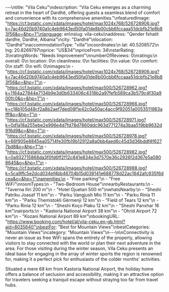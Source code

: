 ---\ntitle: "Vila Ceku"\ndescription: "Vila Ceku emerges as a charming retreat in the heart of Dardhë, offering guests a seamless blend of comfort and convenience with its comprehensive amenities."\nfeaturedImage: "https://cf.bstatic.com/xdata/images/hotel/max1024x768/526728906.jpg?k=7ac46d20b9740a1c4eb9643ed50fa01de8b00cbb6fccaaa51dcbfb21e8b83f56&o=&hp=1"\nlanguage: en\nslug: vila-ceku\naddress: "Qender fshatit dardhe, Dardhë, Albania"\ncity: "Dardhë"\nlocation: "Dardhë"\naccommodationType: "villa"\ncoordinates:\n  lat: 40.5208572\n  lng: 20.8269797\nprice: "US$34"\npriceFrom: 34\nstarRating: 3\nratingWords: "Needs Improvement"\nnumberOfReviews: 0\nratings:\n  overall: 0\n  location: 0\n  cleanliness: 0\n  facilities: 0\n  value: 0\n  comfort: 0\n  staff: 0\n  wifi: 0\nimages:\n  - "https://cf.bstatic.com/xdata/images/hotel/max1024x768/526728906.jpg?k=7ac46d20b9740a1c4eb9643ed50fa01de8b00cbb6fccaaa51dcbfb21e8b83f56&o=&hp=1"\n  - "https://cf.bstatic.com/xdata/images/hotel/max500/526728962.jpg?k=1164a27844e7134b9e3d0b633406c4318b2a97fefb589ca3b579c4f30a900fc0&o=&hp=1"\n  - "https://cf.bstatic.com/xdata/images/hotel/max500/526728966.jpg?k=c18b105d48cf2a8b2aef7ded08f1e42c0a50ac4acc9f92051a0053511983afff&o=&hp=1"\n  - "https://cf.bstatic.com/xdata/images/hotel/max500/526728971.jpg?k=0d1a18a255ebe2e996e4d7fd78d7860ddc963d771274a3baa519bb9632d916d9&o=&hp=1"\n  - "https://cf.bstatic.com/xdata/images/hotel/max500/526728978.jpg?k=66f905e8845ea05714fe30fb19b12912a8a0bb4aed6c45d3d36bddf4f6277bd8&o=&hp=1"\n  - "https://cf.bstatic.com/xdata/images/hotel/max500/526728982.jpg?k=0a932715868da3f0fd6ff2f12c841e834e3d7570e36c2926f2d367e5a0808645&o=&hp=1"\n  - "https://cf.bstatic.com/xdata/images/hotel/max500/526728988.jpg?k=5ca9ffc5e2dcd034ef4bb46704b15d039141e688778d22ac1642afc935f6dcea&o=&hp=1"\namenities:\n  - "Free parking"\n  - "Free WiFi"\nroomTypes:\n  - "Two-Bedroom House"\nnearbyRestaurants:\n  - "Taverna Iliri 200 m"\n  - "Hotel Gjuetari 500 m"\nwhatsNearby:\n  - "Sheshi Patriku Joasaf 11 km"\n  - "Parku Vangjush Mio 11 km"\n  - "Parku Rinia 11 km"\n  - "Parku Themistokli Gërmenji 12 km"\n  - "Field of Tears 12 km"\n  - "Parku Rinia 12 km"\n  - "Sheshi Koço Plaku 12 km"\n  - "Sheshi Panxhar 16 km"\nairports:\n  - "Kastoria National Airport 38 km"\n  - "Ohrid Airport 72 km"\n  - "Kozani National Airport 89 km"\nbookingURL: "https://www.booking.com/hotel/al/vila-ceku.en-gb.html?aid=8035640"\nbestFor: "Best for Mountain Views"\nbestCategories: "Mountain Views"\ncategory: "Mountain Views"\n---\n\nConnectivity is never an issue as free WiFi spans the entirety of the property, allowing visitors to stay connected with the world or plan their next adventure in the area. For those visiting during the winter season, Vila Ceku presents an ideal base for engaging in the array of winter sports the region is renowned for, making it a perfect pick for enthusiasts of the colder months' activities.

Situated a mere 68 km from Kastoria National Airport, the holiday home offers a balance of seclusion and accessibility, making it an attractive option for travelers seeking a tranquil escape without straying too far from travel hubs.